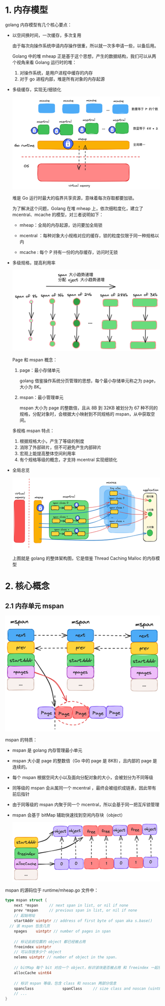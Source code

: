 # 1. 内存模型

golang 内存模型有几个核心要点：

* 以空间换时间，一次缓存，多次复用

  由于每次向操作系统申请内存操作很重，所以就一次多申请一些，以备后用。

  Golang 中的堆 mheap 正是基于这个思想，产生的数据结构，我们可以从两个视角来看 Golang 运行时的堆：

  1. 对操作系统，是用户进程中缓存的内存
  2. 对于 go 进程内部，堆是所有对象的内存起源

* 多级缓存，实现无/细锁化

  ![memory_1](../image/go/memory/memory_1.png)

  堆是 Go 运行时最大的临界共享资源，意味着每次存取都要加锁。

  为了解决这个问题，Golang 在堆 mheap 上，依次细粒度化，建立了 mcentral、mcache 的模型，对三者说明如下：

  * mheap：全局的内存起源，访问要加全局锁

  * mcentral ：每种对象大小规格对应的缓存，锁的粒度仅限于同一种规格以内
  * mcache : 每个 P 持有一份的内存缓存，访问时无锁
  
* 多级规格，提高利用率

  ![](../image/go/memory/memory_2.png)  

    

  Page 和 mspan 概念：

  1. page：最小存储单元

     golang 借鉴操作系统分页管理的思想，每个最小存储单元称之为 page，大小为 8K。

  2. mspan：最小管理单元

     mspan 大小为 page 的整数倍，且从 8B  到 32KB 被划分为 67 种不同的规格，分配对象时，会根据大小映射到不同规格的 mspan，从中获取空间。

  多规格 mspan 特点：

  1. 根据规格大小，产生了等级的制度
  2. 消除了外部碎片，但不可避免产生内部碎片
  3. 宏观上能提高整体空间利用率
  4. 有个规格等级的概念，才支持 mcentral 实现细锁化

* 全局总览

  ![TCmalloc](../image/go/memory/memory_3.png)  

  上图就是 golang 的整体架构图，它是借鉴 Thread Caching Malloc 的内存模型

# 2. 核心概念

## 2.1 内存单元 mspan

![mspan](../image/go/memory/memory_4.png) 

mspan 的特质：

* mspan 是 golang 内存管理最小单元

* mspan 大小是 page 的整数倍（Go 中的 page 是 8KB），且内部的 page 是连续的。

* 每个 mspan 根据空间大小以及面向分配对象的大小，会被划分为不同等级

* 同等级的 mspan 会从属同一个 mcentral ，最终会被组织成链表，因此带有前后指针

* 由于同等级的 mspan 内聚于同一个 mcentral，所以会基于同一把互斥锁管理

* mspan 会基于 bitMap 辅助快速找到空闲内存块（object）

  ![](../image/go/memory/memory_5.png)  

mspan 的源码位于 runtime/mheap.go 文件中：

```go
type mspan struct {
	next *mspan     // next span in list, or nil if none
	prev *mspan     // previous span in list, or nil if none
	// 起始地址
	startAddr uintptr // address of first byte of span aka s.base()
  // 该 mspan 包含几页
	npages    uintptr // number of pages in span

	// 标记此前位置的 object 都已经被占用
	freeindex uintptr
	// 可以存放多少个 object
	nelems uintptr // number of object in the span.

	// bitMap 每个 bit 对应一个 object，标识该块是否被占用 和 freeindex 一起使用
	allocCache uint64

	// 标识 mspan 等级，包含 class 和 noscan 两部分信息
	spanclass             spanClass     // size class and noscan (uint8)
	// ...
}
```

